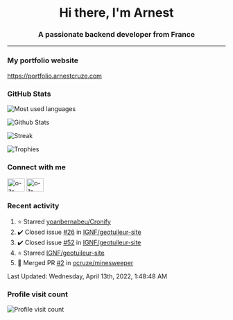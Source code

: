 <h1 align="center">Hi there, I'm Arnest</h1>
<h3 align="center">A passionate backend developer from France</h3>

---

### My portfolio website

https://portfolio.arnestcruze.com

### GitHub Stats

![Most used languages](https://github-readme-stats.vercel.app/api/top-langs/?username=ocruze&langs_count=10&layout=compact&hide=tsql)

![Github Stats](https://github-readme-stats.vercel.app/api?username=ocruze&count_private=true&show_icons=true&title_color=fff&text_color=fff&bg_color=30,36d1dc,904e95)

![Streak](https://github-readme-streak-stats.herokuapp.com/?user=ocruze&)

![Trophies](https://github-profile-trophy.vercel.app/?username=ocruze)

### Connect with me

<p align="left">
  <a href="mailto:o.cruze@live.com" target="blank"><img align="center" src="https://upload.wikimedia.org/wikipedia/commons/d/df/Microsoft_Office_Outlook_%282018%E2%80%93present%29.svg" alt="o-a-cruze" height="30" width="40" /></a>
  <a href="https://linkedin.com/in/o-a-cruze" target="blank"><img align="center" src="https://raw.githubusercontent.com/rahuldkjain/github-profile-readme-generator/master/src/images/icons/Social/linked-in-alt.svg" alt="o-a-cruze" height="30" width="40" /></a>
</p>

### Recent activity

<!--RECENT_ACTIVITY:start-->
1. ⭐ Starred [yoanbernabeu/Cronify](https://github.com/yoanbernabeu/Cronify)
2. ✔️ Closed issue [#26](https://github.com/IGNF/geotuileur-site/issues/26) in [IGNF/geotuileur-site](https://github.com/IGNF/geotuileur-site)
3. ✔️ Closed issue [#52](https://github.com/IGNF/geotuileur-site/issues/52) in [IGNF/geotuileur-site](https://github.com/IGNF/geotuileur-site)
4. ⭐ Starred [IGNF/geotuileur-site](https://github.com/IGNF/geotuileur-site)
5. 🎉 Merged PR [#2](https://github.com/ocruze/minesweeper/pull/2) in [ocruze/minesweeper](https://github.com/ocruze/minesweeper)
<!--RECENT_ACTIVITY:end-->

<!--RECENT_ACTIVITY:last_update-->
Last Updated: Wednesday, April 13th, 2022, 1:48:48 AM
<!--RECENT_ACTIVITY:last_update_end-->

### Profile visit count

![Profile visit count](https://profile-counter.glitch.me/ocruze/count.svg)
